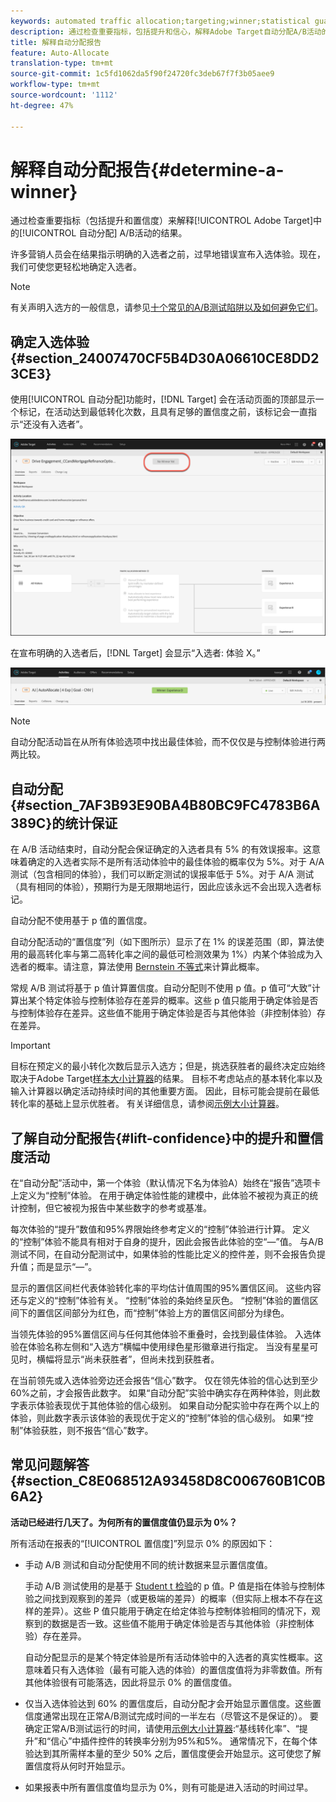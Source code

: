 ```yaml
---
keywords: automated traffic allocation;targeting;winner;statistical guarantee;confidence;determine winner;lift;confidence;default;default experience;auto-allocate;auto allocate
description: 通过检查重要指标，包括提升和信心，解释Adobe Target自动分配A/B活动的结果。
title: 解释自动分配报告
feature: Auto-Allocate
translation-type: tm+mt
source-git-commit: 1c5fd1062da5f90f24720fc3deb67f7f3b05aee9
workflow-type: tm+mt
source-wordcount: '1112'
ht-degree: 47%

---
```



# 解释自动分配报告{#determine-a-winner}

通过检查重要指标（包括提升和置信度）来解释[!UICONTROL Adobe Target]中的[!UICONTROL 自动分配] A/B活动的结果。

许多营销人员会在结果指示明确的入选者之前，过早地错误宣布入选体验。现在，我们可使您更轻松地确定入选者。

>[!NOTE]
>
>有关声明入选方的一般信息，请参见[十个常见的A/B测试陷阱以及如何避免它们](/help/c-activities/t-test-ab/common-ab-testing-pitfalls.md)。

## 确定入选体验{#section_24007470CF5B4D30A06610CE8DD23CE3}

使用[!UICONTROL 自动分配]功能时，[!DNL Target] 会在活动页面的顶部显示一个标记，在活动达到最低转化次数，且具有足够的置信度之前，该标记会一直指示“还没有入选者”。

![“没有入选者”标记](/help/c-activities/automated-traffic-allocation/assets/no-winner.png)

在宣布明确的入选者后，[!DNL Target] 会显示“入选者: 体验 X。”

![](assets/winner.png)

>[!NOTE]
>
>自动分配活动旨在从所有体验选项中找出最佳体验，而不仅仅是与控制体验进行两两比较。

## 自动分配{#section_7AF3B93E90BA4B80BC9FC4783B6A389C}的统计保证

在 A/B 活动结束时，自动分配会保证确定的入选者具有 5% 的有效误报率。这意味着确定的入选者实际不是所有活动体验中的最佳体验的概率仅为 5%。对于 A/A 测试（包含相同的体验），我们可以断定测试的误报率低于 5%。对于 A/A 测试（具有相同的体验），预期行为是无限期地运行，因此应该永远不会出现入选者标记。

自动分配不使用基于 p 值的置信度。

自动分配活动的“置信度”列（如下图所示）显示了在 1% 的误差范围（即，算法使用的最高转化率与第二高转化率之间的最低可检测效果为 1%）内某个体验成为入选者的概率。请注意，算法使用 [Bernstein 不等式](https://en.wikipedia.org/wiki/Bernstein_inequalities_(probability_theory))来计算此概率。

常规 A/B 测试将基于 p 值计算置信度。自动分配则不使用 p 值。p 值可“大致”计算出某个特定体验与控制体验存在差异的概率。这些 p 值只能用于确定体验是否与控制体验存在差异。这些值不能用于确定体验是否与其他体验（非控制体验）存在差异。

>[!IMPORTANT]
>
>目标在预定义的最小转化次数后显示入选方；但是，挑选获胜者的最终决定应始终取决于Adobe Target[样本大小计算器](https://docs.adobe.com/content/target-microsite/testcalculator.html)的结果。 目标不考虑站点的基本转化率以及输入计算器以确定活动持续时间的其他重要方面。 因此，目标可能会提前在最低转化率的基础上显示优胜者。 有关详细信息，请参阅[示例大小计算器](/help/c-activities/t-test-ab/sample-size-determination.md#section_6B8725BD704C4AFE939EF2A6B6E834E6)。

## 了解自动分配报告{#lift-confidence}中的提升和置信度活动

在“自动分配”活动中，第一个体验（默认情况下名为体验A）始终在“报告”选项卡上定义为“控制”体验。 在用于确定体验性能的建模中，此体验不被视为真正的统计控制，但它被视为报告中某些数字的参考或基准。

每次体验的“提升”数值和95%界限始终参考定义的“控制”体验进行计算。 定义的“控制”体验不能具有相对于自身的提升，因此会报告此体验的空“—”值。 与A/B测试不同，在自动分配测试中，如果体验的性能比定义的控件差，则不会报告负提升值；而是显示“—”。

显示的置信区间栏代表体验转化率的平均估计值周围的95%置信区间。 这些内容还与定义的“控制”体验有关。 “控制”体验的条始终呈灰色。 “控制”体验的置信区间下的置信区间部分为红色，而“控制”体验上方的置信区间部分为绿色。

当领先体验的95%置信区间与任何其他体验不重叠时，会找到最佳体验。 入选体验在体验名称左侧和“入选方”横幅中使用绿色星形徽章进行指定。 当没有星星可见时，横幅将显示“尚未获胜者”，但尚未找到获胜者。

在当前领先或入选体验旁边还会报告“信心”数字。 仅在领先体验的信心达到至少60%之前，才会报告此数字。 如果“自动分配”实验中确实存在两种体验，则此数字表示体验表现优于其他体验的信心级别。 如果自动分配实验中存在两个以上的体验，则此数字表示该体验的表现优于定义的“控制”体验的信心级别。 如果“控制”体验获胜，则不报告“信心”数字。

## 常见问题解答 {#section_C8E068512A93458D8C006760B1C0B6A2}

**活动已经进行几天了。为何所有的置信度值仍显示为 0%？**

所有活动在报表的“[!UICONTROL 置信度]”列显示 0% 的原因如下：

* 手动 A/B 测试和自动分配使用不同的统计数据来显示置信度值。

   手动 A/B 测试使用的是基于 [Student t 检验](https://en.wikipedia.org/wiki/Student%27s_t-test)的 p 值。P 值是指在体验与控制体验之间找到观察到的差异（或更极端的差异）的概率（但实际上根本不存在这样的差异）。这些 P 值只能用于确定在给定体验与控制体验相同的情况下，观察到的数据是否一致。这些值不能用于确定体验是否与其他体验（非控制体验）存在差异。

   自动分配显示的是某个特定体验是所有活动体验中的入选者的真实性概率。这意味着只有入选体验（最有可能入选的体验）的置信度值将为非零数值。所有其他体验很有可能落选，因此将显示 0% 的置信度值。

* 仅当入选体验达到 60% 的置信度后，自动分配才会开始显示置信度。这些置信度通常出现在正常A/B测试完成时间的一半左右（尽管这不是保证的）。 要确定正常A/B测试运行的时间，请使用[示例大小计算器](https://docs.adobe.com/content/target-microsite/testcalculator.html):“基线转化率”、“提升”和“信心”中插件控件的转换率分别为95%和5%。 通常情况下，在每个体验达到其所需样本量的至少 50% 之后，置信度便会开始显示。这可使您了解置信度将从何时开始显示。
* 如果报表中所有置信度值均显示为 0%，则有可能是进入活动的时间过早。


